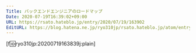 ```yaml
---
Title: バックエンドエンジニアのロードマップ
Date: 2020-07-19T16:39:02+09:00
URL: https://rsato.hateblo.jp/entry/2020/07/19/163902
EditURL: https://blog.hatena.ne.jp/ryo310jp/rsato.hateblo.jp/atom/entry/26006613600742708
---
```


[f:id:ryo310jp:20200719163839j:plain]
